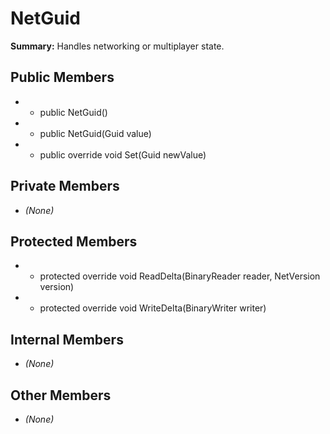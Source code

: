 # NetGuid

**Summary:** Handles networking or multiplayer state.

## Public Members
- - public NetGuid()
- - public NetGuid(Guid value)
- - public override void Set(Guid newValue)

## Private Members
- *(None)*

## Protected Members
- - protected override void ReadDelta(BinaryReader reader, NetVersion version)
- - protected override void WriteDelta(BinaryWriter writer)

## Internal Members
- *(None)*

## Other Members
- *(None)*
